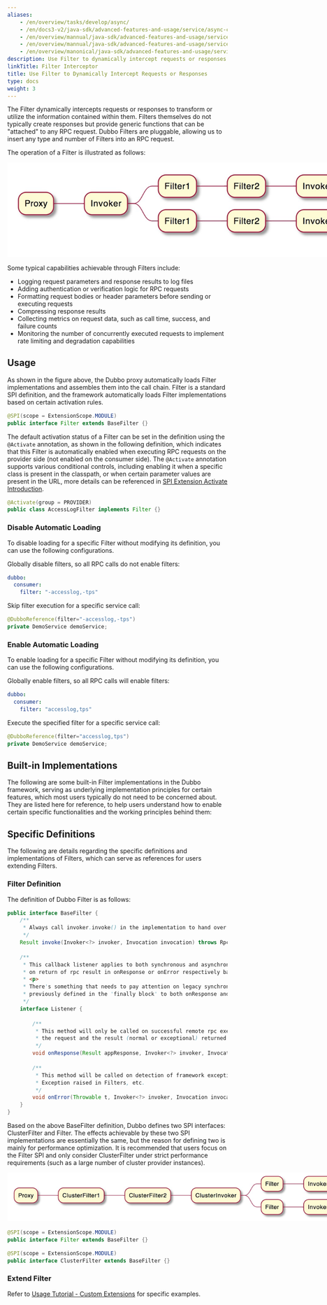 ```yaml
---
aliases:
    - /en/overview/tasks/develop/async/
    - /en/docs3-v2/java-sdk/advanced-features-and-usage/service/async-call/
    - /en/overview/mannual/java-sdk/advanced-features-and-usage/service/async-call/
    - /en/overview/mannual/java-sdk/advanced-features-and-usage/service/async-execute-on-provider/
    - /en/overview/manonical/java-sdk/advanced-features-and-usage/service/async/
description: Use Filter to dynamically intercept requests or responses to transform or utilize the information contained in requests or responses.
linkTitle: Filter Interceptor
title: Use Filter to Dynamically Intercept Requests or Responses
type: docs
weight: 3
---
```


The Filter dynamically intercepts requests or responses to transform or utilize the information contained within them. Filters themselves do not typically create responses but provide generic functions that can be "attached" to any RPC request. Dubbo Filters are pluggable, allowing us to insert any type and number of Filters into an RPC request.

The operation of a Filter is illustrated as follows:

<img style="max-width:800px;height:auto;" src="/imgs/v3/tasks/framework/filter.png"/>

Some typical capabilities achievable through Filters include:
* Logging request parameters and response results to log files
* Adding authentication or verification logic for RPC requests
* Formatting request bodies or header parameters before sending or executing requests
* Compressing response results
* Collecting metrics on request data, such as call time, success, and failure counts
* Monitoring the number of concurrently executed requests to implement rate limiting and degradation capabilities

## Usage
As shown in the figure above, the Dubbo proxy automatically loads Filter implementations and assembles them into the call chain. Filter is a standard SPI definition, and the framework automatically loads Filter implementations based on certain activation rules.

```java
@SPI(scope = ExtensionScope.MODULE)
public interface Filter extends BaseFilter {}
```

The default activation status of a Filter can be set in the definition using the `@Activate` annotation, as shown in the following definition, which indicates that this Filter is automatically enabled when executing RPC requests on the provider side (not enabled on the consumer side). The `@Activate` annotation supports various conditional controls, including enabling it when a specific class is present in the classpath, or when certain parameter values are present in the URL, more details can be referenced in [SPI Extension Activate Introduction]().

```java
@Activate(group = PROVIDER)
public class AccessLogFilter implements Filter {}
```

### Disable Automatic Loading
To disable loading for a specific Filter without modifying its definition, you can use the following configurations.

Globally disable filters, so all RPC calls do not enable filters:
```yaml
dubbo:
  consumer:
    filter: "-accesslog,-tps"
```

Skip filter execution for a specific service call:
```java
@DubboReference(filter="-accesslog,-tps")
private DemoService demoService;
```

### Enable Automatic Loading
To enable loading for a specific Filter without modifying its definition, you can use the following configurations.

Globally enable filters, so all RPC calls will enable filters:
```yaml
dubbo:
  consumer:
    filter: "accesslog,tps"
```

Execute the specified filter for a specific service call:
```java
@DubboReference(filter="accesslog,tps")
private DemoService demoService;
```

## Built-in Implementations
The following are some built-in Filter implementations in the Dubbo framework, serving as underlying implementation principles for certain features, which most users typically do not need to be concerned about. They are listed here for reference, to help users understand how to enable certain specific functionalities and the working principles behind them:


## Specific Definitions
The following are details regarding the specific definitions and implementations of Filters, which can serve as references for users extending Filters.

### Filter Definition
The definition of Dubbo Filter is as follows:
```java
public interface BaseFilter {
    /**
     * Always call invoker.invoke() in the implementation to hand over the request to the next filter node.
     */
    Result invoke(Invoker<?> invoker, Invocation invocation) throws RpcException;

    /**
     * This callback listener applies to both synchronous and asynchronous calls, please put logics that need to be executed
     * on return of rpc result in onResponse or onError respectively based on it is normal return or exception return.
     * <p>
     * There's something that needs to pay attention on legacy synchronous style filer refactor, the thing is, try to move logics
     * previously defined in the 'finally block' to both onResponse and onError.
     */
    interface Listener {

        /**
         * This method will only be called on successful remote rpc execution, that means, the service in on remote received
         * the request and the result (normal or exceptional) returned successfully.
         */
        void onResponse(Result appResponse, Invoker<?> invoker, Invocation invocation);

        /**
         * This method will be called on detection of framework exceptions, for example, TimeoutException, NetworkException
         * Exception raised in Filters, etc.
         */
        void onError(Throwable t, Invoker<?> invoker, Invocation invocation);
    }
}
```

Based on the above BaseFilter definition, Dubbo defines two SPI interfaces: ClusterFilter and Filter. The effects achievable by these two SPI implementations are essentially the same, but the reason for defining two is mainly for performance optimization. It is recommended that users focus on the Filter SPI and only consider ClusterFilter under strict performance requirements (such as a large number of cluster provider instances).

<img style="max-width:800px;height:auto;" src="/imgs/v3/tasks/framework/cluster-filter.png"/>

```java
@SPI(scope = ExtensionScope.MODULE)
public interface Filter extends BaseFilter {}
```

```java
@SPI(scope = ExtensionScope.MODULE)
public interface ClusterFilter extends BaseFilter {}
```

### Extend Filter

Refer to [Usage Tutorial - Custom Extensions]() for specific examples.


